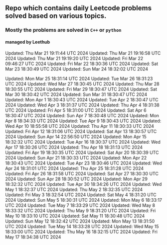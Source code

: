 ## Repo which contains daily Leetcode problems solved based on various topics.

### Mostly the problems are solved in `C++` or `python`

#### managed by Leethub
Updated: Thu Mar 21 19:11:44 UTC 2024
Updated: Thu Mar 21 19:16:58 UTC 2024
Updated: Thu Mar 21 19:19:20 UTC 2024
Updated: Fri Mar 22 09:46:27 UTC 2024
Updated: Fri Mar 22 18:30:36 UTC 2024
Updated: Sat Mar 23 18:30:49 UTC 2024
Updated: Sun Mar 24 18:32:02 UTC 2024

Updated: Mon Mar 25 18:31:14 UTC 2024
Updated: Tue Mar 26 18:31:23 UTC 2024
Updated: Wed Mar 27 18:30:45 UTC 2024
Updated: Thu Mar 28 18:30:55 UTC 2024
Updated: Fri Mar 29 18:30:47 UTC 2024
Updated: Sat Mar 30 18:30:42 UTC 2024
Updated: Sun Mar 31 18:30:47 UTC 2024
Updated: Mon Apr  1 18:30:43 UTC 2024
Updated: Tue Apr  2 18:30:47 UTC 2024
Updated: Wed Apr  3 18:31:37 UTC 2024
Updated: Thu Apr  4 18:31:38 UTC 2024
Updated: Fri Apr  5 18:31:00 UTC 2024
Updated: Sat Apr  6 18:30:47 UTC 2024
Updated: Sun Apr  7 18:30:48 UTC 2024
Updated: Mon Apr  8 18:34:33 UTC 2024
Updated: Tue Apr  9 18:30:43 UTC 2024
Updated: Wed Apr 10 18:55:58 UTC 2024
Updated: Thu Apr 11 18:30:33 UTC 2024
Updated: Fri Apr 12 18:31:06 UTC 2024
Updated: Sat Apr 13 18:30:57 UTC 2024
Updated: Sun Apr 14 22:56:50 UTC 2024
Updated: Mon Apr 15 18:32:32 UTC 2024
Updated: Tue Apr 16 18:30:37 UTC 2024
Updated: Wed Apr 17 18:30:26 UTC 2024
Updated: Thu Apr 18 18:31:13 UTC 2024
Updated: Fri Apr 19 18:30:35 UTC 2024
Updated: Sat Apr 20 18:30:39 UTC 2024
Updated: Sun Apr 21 18:30:33 UTC 2024
Updated: Mon Apr 22 18:30:43 UTC 2024
Updated: Tue Apr 23 18:30:46 UTC 2024
Updated: Wed Apr 24 18:31:01 UTC 2024
Updated: Thu Apr 25 18:31:28 UTC 2024
Updated: Fri Apr 26 18:31:58 UTC 2024
Updated: Sat Apr 27 18:30:30 UTC 2024
Updated: Sun Apr 28 18:30:52 UTC 2024
Updated: Mon Apr 29 18:32:32 UTC 2024
Updated: Tue Apr 30 18:34:26 UTC 2024
Updated: Wed May  1 18:32:37 UTC 2024
Updated: Thu May  2 18:32:35 UTC 2024
Updated: Fri May  3 18:32:54 UTC 2024
Updated: Sat May  4 18:31:20 UTC 2024
Updated: Sun May  5 18:30:31 UTC 2024
Updated: Mon May  6 18:33:17 UTC 2024
Updated: Tue May  7 18:33:29 UTC 2024
Updated: Wed May  8 18:33:32 UTC 2024
Updated: Thu May  9 18:31:20 UTC 2024
Updated: Fri May 10 18:33:10 UTC 2024
Updated: Sat May 11 18:30:48 UTC 2024
Updated: Sun May 12 18:32:42 UTC 2024
Updated: Mon May 13 18:31:50 UTC 2024
Updated: Tue May 14 18:33:28 UTC 2024
Updated: Wed May 15 18:33:00 UTC 2024
Updated: Thu May 16 18:32:15 UTC 2024
Updated: Fri May 17 18:34:38 UTC 2024
